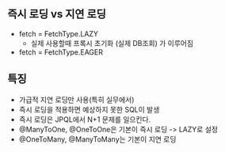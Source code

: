 ## 즉시 로딩 vs 지연 로딩 
- fetch = FetchType.LAZY
    - 실제 사용할때 프록시 초기화 (실제 DB조회) 가 이루어짐
- fetch = FetchType.EAGER

## 특징 
- 가급적 지연 로딩만 사용(특히 실무에서) 
- 즉시 로딩을 적용하면 예상하지 못한 SQL이 발생
- 즉시 로딩은 JPQL에서 N+1 문제를 일으킨다. 
- @ManyToOne, @OneToOne은 기본이 즉시 로딩 -> LAZY로 설정
- @OneToMany, @ManyToMany는 기본이 지연 로딩
